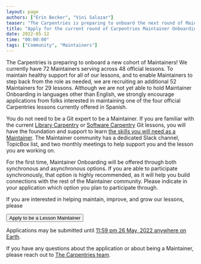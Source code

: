 ```yaml
---
layout: page
authors: ["Erin Becker", "Vini Salazar"]
teaser: "The Carpentries is preparing to onboard the next round of Maintainers. Applications due 26 May"
title: "Apply for the current round of Carpentries Maintainer Onboarding!"
date: 2022-05-12
time: "00:00:00"
tags: ["Community", "Maintainers"]
---
```


The Carpentries is preparing to onboard a new cohort of Maintainers! We currently have 72 Maintainers serving across 48 official lessons. To maintain healthy support for all of our lessons, and to enable Maintainers to step back from the role as needed, we are recruiting an additional 52 Maintainers for 29 lessons. Although we are not yet able to hold Maintainer Onboarding in languages other than English, we strongly encourage applications from folks interested in maintaining one of the four official Carpentries lessons currently offered in Spanish.

You do not need to be a Git expert to be a Maintainer. If you are familiar with the current [Library Carpentry](https://librarycarpentry.org/lc-git/) or [Software Carpentry](https://swcarpentry.github.io/git-novice/) Git lessons, you will have the foundation and support to learn [the skills you will need as a Maintainer](https://www.youtube.com/watch?v=uvWhSYBkZJ0). The Maintainer community has a dedicated Slack channel, TopicBox list, and two monthly meetings to help
support you and the lesson you are working on.

For the first time, Maintainer Onboarding will be offered through both synchronous and asynchronous options. If you are able to participate synchronously, that option is highly recommended, as it will help you build connections with the rest of the Maintainer community. Please indicate in your application which option you plan to participate through.

If you are interested in helping maintain, improve, and grow our lessons, please 

<a href="https://docs.google.com/forms/d/e/1FAIpQLSflfG-PW0MjNT2lyAIn6BoZSiZUvgTPn2F64psdaIyJJ8e4SA/viewform?usp=sf_link">
        <button class="btn">
            Apply to be a Lesson Maintainer
        </button>
</a>

Applications may be submitted until [11:59 pm 26 May, 2022 anywhere on Earth](https://www.timeanddate.com/worldclock/fixedtime.html?msg=Deadline+for+Maintainer+Onboarding+applications&iso=20220526T235959&p1=3399).

If you have any questions about the application or about being a Maintainer, please reach out to [The Carpentries team](mailto:team@carpentries.org).
